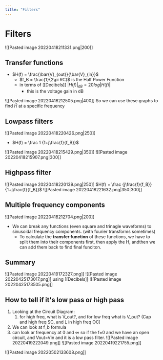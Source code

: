 ```yaml
---
title: "Filters"
---
```

# Filters
![[Pasted image 20220418211331.png|200]]
## Transfer functions
- $H(f) = \frac{\bar{V}_{out}}{\bar{V}_{in}}$
	- $f_B = \frac{1}{2\pi RC}$ is the Half Power Function
	- in terms of [[Decibels]] $|H(f)|_{dB}=20log|H(f)|$
		- this is the voltage gain in dB

![[Pasted image 20220418212505.png|400]]
So we can use these graphs to find $\bar{H}$ at a specific frequency

## Lowpass filters
![[Pasted image 20220418220426.png|250]]
- $H(f) = \frac 1 {1+j\frac{f}{f_B}}$

![[Pasted image 20220418215429.png|350]]
![[Pasted image 20220418215907.png|300]]

## Highpass filter
![[Pasted image 20220418220139.png|250]]
$H(f) = \frac {j\frac{f}{f_B}} {1+j\frac{f}{f_B}}$
![[Pasted image 20220418221632.png|350|300]]


## Multiple frequency components
![[Pasted image 20220418212704.png|200]]
- We can break any functions (even square and trinagle waveforms) to sinusoidal frequency components. (with fourier transforms sometimes)
	- To calculate the **transfer function** of these functions, we have to split them into their components first, then apply the H, andthen we can add them back to find final funciton.

## Summary
![[Pasted image 20220419172327.png]]
![[Pasted image 20220425173017.png]]
using [[Decibels]]
![[Pasted image 20220425173505.png]]
## How to tell if it's low pass or high pass
1. Looking at the Circuit Diagram:
	1. for high freq, what is V_out?, and for low freq what is V_out? (Cap and high freq SC, and L in high freq OC)
2. We can look at f_b formula
3. can look ar frequency at 0 and $\infty$
	so if the f=0 and we have an open circuit, and Vout=Vin and it is a low pass filter.
	 ![[Pasted image 20220419222049.png]]
	![[Pasted image 20220419221755.png]]


![[Pasted image 20220502133608.png]]
